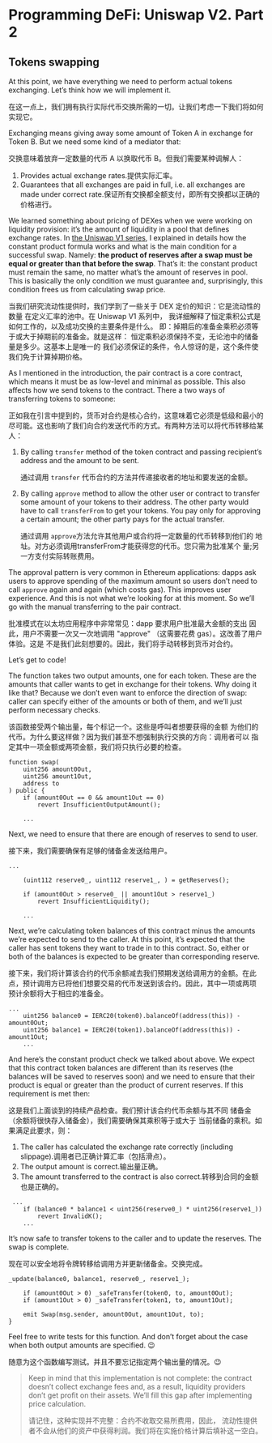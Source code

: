 # Programming DeFi: Uniswap V2. Part 2
## Tokens swapping

At this point, we have everything we need to perform actual tokens exchanging. Let’s think how we will implement it.

在这一点上，我们拥有执行实际代币交换所需的一切。让我们考虑一下我们将如何实现它。

Exchanging means giving away some amount of Token A in exchange for Token B. But we need some kind of a mediator that:

交换意味着放弃一定数量的代币 A 以换取代币 B。但我们需要某种调解人：

1. Provides actual exchange rates.提供实际汇率。
2. Guarantees that all exchanges are paid in full, i.e. all exchanges are made under correct rate.保证所有交换都全额支付，即所有交换都以正确的价格进行。

We learned something about pricing of DEXes when we were working on liquidity provision: it’s the amount of liquidity in a pool that defines exchange rates. In [the Uniswap V1 series](https://jeiwan.net/posts/programming-defi-uniswap-1/), I explained in details how the constant product formula works and what is the main condition for a successful swap. Namely: **the product of reserves after a swap must be equal or greater than that before the swap**. That’s it: the constant product must remain the same, no matter what’s the amount of reserves in pool. This is basically the only condition we must guarantee and, surprisingly, this condition frees us from calculating swap price.

当我们研究流动性提供时，我们学到了一些关于 DEX 定价的知识：它是流动性的数量 在定义汇率的池中。在 Uniswap V1 系列中， 我详细解释了恒定乘积公式是如何工作的，以及成功交换的主要条件是什么。 即：掉期后的准备金乘积必须等于或大于掉期前的准备金。就是这样： 恒定乘积必须保持不变，无论池中的储备量是多少。这基本上是唯一的 我们必须保证的条件，令人惊讶的是，这个条件使我们免于计算掉期价格。

As I mentioned in the introduction, the pair contract is a core contract, which means it must be as low-level and minimal as possible. This also affects how we send tokens to the contract. There a two ways of transferring tokens to someone:

正如我在引言中提到的，货币对合约是核心合约，这意味着它必须是低级和最小的 尽可能。这也影响了我们向合约发送代币的方式。有两种方法可以将代币转移给某人：

1. By calling `transfer` method of the token contract and passing recipient’s address and the amount to be sent.

   通过调用 `transfer` 代币合约的方法并传递接收者的地址和要发送的金额。

2. By calling `approve` method to allow the other user or contract to transfer some amount of your tokens to their address. The other party would have to call `transferFrom` to get your tokens. You pay only for approving a certain amount; the other party pays for the actual transfer.

   通过调用 `approve`方法允许其他用户或合约将一定数量的代币转移到他们的 地址。对方必须调用transferFrom才能获得您的代币。您只需为批准某个 量;另一方支付实际转账费用。

The approval pattern is very common in Ethereum applications: dapps ask users to approve spending of the maximum amount so users don’t need to call `approve` again and again (which costs gas). This improves user experience. And this is not what we’re looking for at this moment. So we’ll go with the manual transferring to the pair contract.

批准模式在以太坊应用程序中非常常见：dapp 要求用户批准最大金额的支出 因此，用户不需要一次又一次地调用 "approve" （这需要花费 gas）。这改善了用户体验。这是 不是我们此刻想要的。因此，我们将手动转移到货币对合约。

Let’s get to code!

The function takes two output amounts, one for each token. These are the amounts that caller wants to get in exchange for their tokens. Why doing it like that? Because we don’t even want to enforce the direction of swap: caller can specify either of the amounts or both of them, and we’ll just perform necessary checks.

该函数接受两个输出量，每个标记一个。这些是呼叫者想要获得的金额 为他们的代币。为什么要这样做？因为我们甚至不想强制执行交换的方向：调用者可以 指定其中一项金额或两项金额，我们将只执行必要的检查。

```solidity
function swap(
    uint256 amount0Out,
    uint256 amount1Out,
    address to
) public {
    if (amount0Out == 0 && amount1Out == 0)
        revert InsufficientOutputAmount();

    ...
```

Next, we need to ensure that there are enough of reserves to send to user.

接下来，我们需要确保有足够的储备金发送给用户。

```solidity
...

    (uint112 reserve0_, uint112 reserve1_, ) = getReserves();

    if (amount0Out > reserve0_ || amount1Out > reserve1_)
        revert InsufficientLiquidity();

    ...
```

Next, we’re calculating token balances of this contract minus the amounts we’re expected to send to the caller. At this point, it’s expected that the caller has sent tokens they want to trade in to this contract. So, either or both of the balances is expected to be greater than corresponding reserve.

接下来，我们将计算该合约的代币余额减去我们预期发送给调用方的金额。在此 点，预计调用方已将他们想要交易的代币发送到该合约。因此，其中一项或两项 预计余额将大于相应的准备金。

```solidity
...
    uint256 balance0 = IERC20(token0).balanceOf(address(this)) - amount0Out;
    uint256 balance1 = IERC20(token1).balanceOf(address(this)) - amount1Out;
    ...
```

And here’s the constant product check we talked about above. We expect that this contract token balances are different than its reserves (the balances will be saved to reserves soon) and we need to ensure that their product is equal or greater than the product of current reserves. If this requirement is met then:

这是我们上面谈到的持续产品检查。我们预计该合约代币余额与其不同 储备金（余额将很快存入储备金），我们需要确保其乘积等于或大于 当前储备的乘积。如果满足此要求，则：

1. The caller has calculated the exchange rate correctly (including slippage).调用者已正确计算汇率（包括滑点）。
2. The output amount is correct.输出量正确。
3. The amount transferred to the contract is also correct.转移到合同的金额也是正确的。

```solidity
 ...
    if (balance0 * balance1 < uint256(reserve0_) * uint256(reserve1_))
        revert InvalidK();
    ...
```

It’s now safe to transfer tokens to the caller and to update the reserves. The swap is complete.

现在可以安全地将令牌转移给调用方并更新储备金。交换完成。

```solidity
_update(balance0, balance1, reserve0_, reserve1_);

    if (amount0Out > 0) _safeTransfer(token0, to, amount0Out);
    if (amount1Out > 0) _safeTransfer(token1, to, amount1Out);

    emit Swap(msg.sender, amount0Out, amount1Out, to);
}
```

Feel free to write tests for this function. And don’t forget about the case when both output amounts are specified. 😉

随意为这个函数编写测试。并且不要忘记指定两个输出量的情况。😉

> Keep in mind that this implementation is not complete: the contract doesn’t collect exchange fees and, as a result, liquidity providers don’t get profit on their assets. We’ll fill this gap after implementing price calculation.
>
> 请记住，这种实现并不完整：合约不收取交易所费用，因此， 流动性提供者不会从他们的资产中获得利润。我们将在实施价格计算后填补这一空白。



